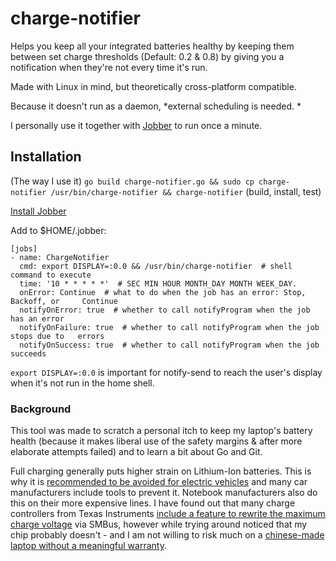 # charge-notifier

Helps you keep all your integrated batteries healthy by keeping them between set charge thresholds (Default: 0.2 & 0.8) by giving you a notification when they're not every time it's run. 

Made with Linux in mind, but theoretically cross-platform compatible. 

Because it doesn't run as a daemon, *external scheduling is needed. *

I personally use it together with [Jobber](https://dshearer.github.io/jobber/) to run once a minute. 

## Installation
(The way I use it)
`go build charge-notifier.go && sudo cp charge-notifier /usr/bin/charge-notifier && charge-notifier`
(build, install, test)

[Install Jobber](https://dshearer.github.io/jobber/doc/v1.3/#deployment)

Add to $HOME/.jobber: 
```
[jobs]
- name: ChargeNotifier
  cmd: export DISPLAY=:0.0 && /usr/bin/charge-notifier  # shell command to execute
  time: '10 * * * * *'  # SEC MIN HOUR MONTH_DAY MONTH WEEK_DAY.
  onError: Continue  # what to do when the job has an error: Stop, Backoff, or     Continue
  notifyOnError: true  # whether to call notifyProgram when the job has an error
  notifyOnFailure: true  # whether to call notifyProgram when the job stops due to   errors
  notifyOnSuccess: true  # whether to call notifyProgram when the job succeeds

```

`export DISPLAY=:0.0` is important for notify-send to reach the user's display when it's not run in the home shell. 

### Background
This tool was made to scratch a personal itch to keep my laptop's battery health (because it makes liberal use of the safety margins & after more elaborate attempts failed) and to learn a bit about Go and Git. 

Full charging generally puts higher strain on Lithium-Ion batteries. This is why it is [recommended to be avoided for electric vehicles](https://electrek.co/2017/09/01/tesla-battery-expert-recommends-daily-battery-pack-charging/) and many car manufacturers include tools to prevent it. Notebook manufacturers also do this on their more expensive lines. I have found out that many charge controllers from Texas Instruments [include a feature to rewrite the maximum charge voltage](http://www.ti.com/product/BQ24707/datasheet/detailed_description#SLUSA788847) via SMBus, however while trying around noticed that my chip probably doesn't - and I am not willing to risk much on a [chinese-made laptop without a meaningful warranty](https://xiaomi-mi.com/notebooks/xiaomi-mi-notebook-air-133-classic-edition-i5-8gb256gb-silver/). 
